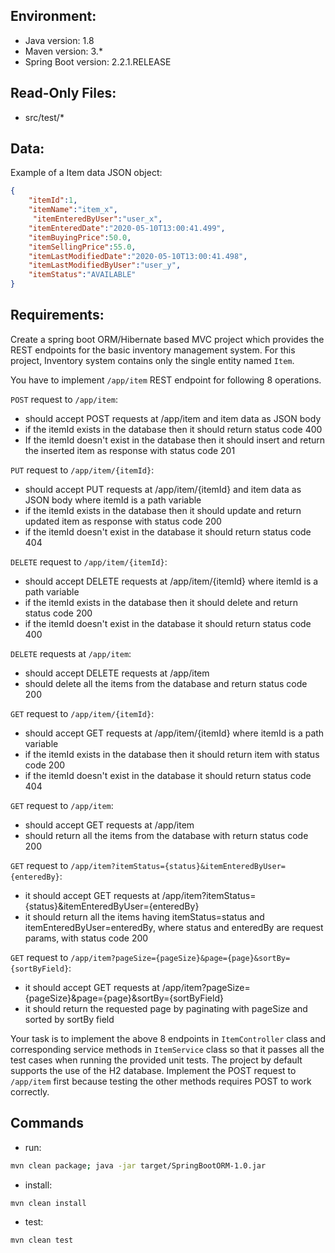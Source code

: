 ## Environment:
- Java version: 1.8
- Maven version: 3.*
- Spring Boot version: 2.2.1.RELEASE

## Read-Only Files:
- src/test/*

## Data:
Example of a Item data JSON object:
```json
{
    "itemId":1,
    "itemName":"item_x",
     "itemEnteredByUser":"user_x",
    "itemEnteredDate":"2020-05-10T13:00:41.499",
    "itemBuyingPrice":50.0,
    "itemSellingPrice":55.0,
    "itemLastModifiedDate":"2020-05-10T13:00:41.498",
    "itemLastModifiedByUser":"user_y",
    "itemStatus":"AVAILABLE"
}
```

## Requirements:
Create a spring boot ORM/Hibernate based MVC project which provides the REST endpoints for the basic inventory management system. For this project, Inventory system contains only the single entity named `Item`.

You have to implement `/app/item` REST endpoint for following 8 operations.

`POST` request to `/app/item`:

* should accept POST requests at /app/item and item data as JSON body
* if the itemId exists in the database then it should return status code 400
* If the itemId doesn't exist in the database then it should insert and return the inserted item as response with status code 201
 
`PUT` request to `/app/item/{itemId}`:

* should accept PUT requests at /app/item/{itemId} and item data as JSON body where itemId is a path variable
* if the itemId exists in the database then it should update and return updated item as response with status code 200
* if the itemId doesn't exist in the database it should return status code 404

`DELETE` request to `/app/item/{itemId}`:

* should accept DELETE requests at /app/item/{itemId} where itemId is a path variable
* if the itemId exists in the database then it should delete and return status code 200
* if the itemId doesn't exist in the database it should return status code 400
 
`DELETE` requests at `/app/item`:

* should accept DELETE requests at /app/item
* should delete all the items from the database and return status code 200

`GET` request to `/app/item/{itemId}`:

* should accept GET requests at /app/item/{itemId} where itemId is a path variable
* if the itemId exists in the database then it should return item with status code 200
* if the itemId doesn't exist in the database it should return status code 404

`GET` request to `/app/item`:

* should accept GET requests at /app/item
* should return all the items from the database with return status code 200

`GET` request to `/app/item?itemStatus={status}&itemEnteredByUser={enteredBy}`:

* it should accept GET requests at /app/item?itemStatus={status}&itemEnteredByUser={enteredBy}
* it should return all the items having itemStatus=status and itemEnteredByUser=enteredBy, where status and enteredBy are request params, with status code 200
 
`GET` request to `/app/item?pageSize={pageSize}&page={page}&sortBy={sortByField}`:

* it should accept GET requests at /app/item?pageSize={pageSize}&page={page}&sortBy={sortByField}
* it should return the requested page by paginating with pageSize and sorted by sortBy field

Your task is to implement the above 8 endpoints in `ItemController` class and corresponding 
service methods in `ItemService` class so that it passes all the test cases when running the provided unit tests. 
The project by default supports the use of the H2 database. 
Implement the POST request to `/app/item` first because testing the other methods requires POST to work correctly.

## Commands
- run: 
```bash
mvn clean package; java -jar target/SpringBootORM-1.0.jar
```
- install: 
```bash
mvn clean install
```
- test: 
```bash
mvn clean test
```
